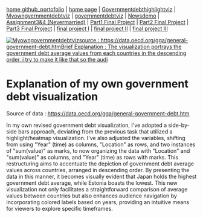 [home github_portofolio](https://github.com/brylianrst/Brilian-Portofolio) | [home page](https://brylianrst.github.io/Brilian-Portofolio/) | [Governmentdebthighlightviz](https://brylianrst.github.io/Brilian-Portofolio/Governmentdebthighlightviz.html) | [Myowngvernmentdebtviz](https://brylianrst.github.io/Brilian-Portofolio/Myowngvernmentdebtviz.html) | [governmentdebtviz](https://brylianrst.github.io/Brilian-Portofolio/governmentdebtviz.html) | [Newsdemo](https://brylianrst.github.io/Brilian-Portofolio/newsdemo.html) | [Assignment3&4 (Nevermarried)](https://brylianrst.github.io/Brilian-Portofolio/Assignment3&4(Nevermarried).html) | [Part1 Final Project](https://brylianrst.github.io/Brilian-Portofolio/Part1%20Final%20Project.html) | [Part2 Final Project](https://brylianrst.github.io/Brilian-Portofolio/Part2%20Final%20Project.html) | [Part3 Final Project](https://brylianrst.github.io/Brilian-Portofolio/Part3%20Final%20Project.html) | [final project I](https://brylianrst.github.io/Brilian-Portofolio/final-project-part-one.html) | [final project II](https://brylianrst.github.io/Brilian-Portofolio/final-project-part-two.html) | [final project III](https://brylianrst.github.io/Brilian-Portofolio/final-project-part-three.html)

<div class='tableauPlaceholder' id='viz1706578770862' style='position: relative'><noscript><a href='#'><img alt='Myowngovernmentdebtvizsource : https:&#47;&#47;data.oecd.org&#47;gga&#47;general-government-debt.htmBrief Explanation : The visualization portrays the government debt average values from each countries in the descending order, i try to make it like that so the audi ' src='https:&#47;&#47;public.tableau.com&#47;static&#47;images&#47;My&#47;Myowngovernmentdebtviz&#47;Governmentdebtviz2&#47;1_rss.png' style='border: none' /></a></noscript><object class='tableauViz'  style='display:none;'><param name='host_url' value='https%3A%2F%2Fpublic.tableau.com%2F' /> <param name='embed_code_version' value='3' /> <param name='site_root' value='' /><param name='name' value='Myowngovernmentdebtviz&#47;Governmentdebtviz2' /><param name='tabs' value='no' /><param name='toolbar' value='yes' /><param name='static_image' value='https:&#47;&#47;public.tableau.com&#47;static&#47;images&#47;My&#47;Myowngovernmentdebtviz&#47;Governmentdebtviz2&#47;1.png' /> <param name='animate_transition' value='yes' /><param name='display_static_image' value='yes' /><param name='display_spinner' value='yes' /><param name='display_overlay' value='yes' /><param name='display_count' value='yes' /><param name='language' value='en-US' /><param name='filter' value='publish=yes' /></object></div>                
<script type='text/javascript'>                    
  var divElement = document.getElementById('viz1706578770862');                    
  var vizElement = divElement.getElementsByTagName('object')[0];                    
  vizElement.style.width='100%';vizElement.style.height=(divElement.offsetWidth*0.75)+'px';                    
  var scriptElement = document.createElement('script');                    
  scriptElement.src = 'https://public.tableau.com/javascripts/api/viz_v1.js';                    
  vizElement.parentNode.insertBefore(scriptElement, vizElement);                
</script>

# Explanation of my own government debt visualization

Source of data : https://data.oecd.org/gga/general-government-debt.htm

In my own revised government debt visualization, I've adopted a side-by-side bars approach, deviating from the previous task that utilized a highlight/heatmap visualization. 
I've also adjusted the variables, shifting from using "Year" (time) as columns, "Location" as rows, and two instances of "sum(value)" as marks, to now organizing the data with "Location" and "sum(value)" as columns,
and "Year" (time) as rows with marks. This restructuring aims to accentuate the depiction of government debt average values across countries, arranged in descending order. 
By presenting the data in this manner, it becomes visually evident that Japan holds the highest government debt average, while Estonia boasts the lowest. This new visualization not only facilitates a straightforward comparison of average values between countries but also enhances audience navigation by incorporating colored labels based on years, providing an intuitive means for viewers to explore specific timeframes.

